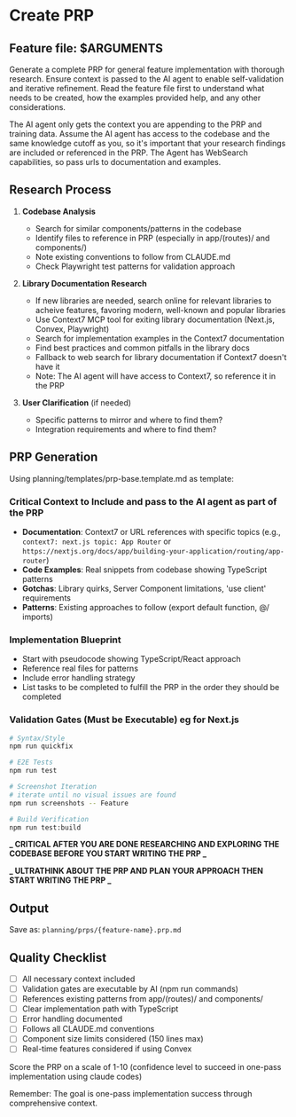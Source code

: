 # Create PRP

## Feature file: $ARGUMENTS

Generate a complete PRP for general feature implementation with thorough research. Ensure context is passed to the AI agent to enable self-validation and iterative refinement. Read the feature file first to understand what needs to be created, how the examples provided help, and any other considerations.

The AI agent only gets the context you are appending to the PRP and training data. Assume the AI agent has access to the codebase and the same knowledge cutoff as you, so it's important that your research findings are included or referenced in the PRP. The Agent has WebSearch capabilities, so pass urls to documentation and examples.

## Research Process

1. **Codebase Analysis**
   - Search for similar components/patterns in the codebase
   - Identify files to reference in PRP (especially in app/(routes)/ and components/)
   - Note existing conventions to follow from CLAUDE.md
   - Check Playwright test patterns for validation approach

2. **Library Documentation Research**
   - If new libraries are needed, search online for relevant libraries to acheive features, favoring modern, well-known and popular libraries
   - Use Context7 MCP tool for exiting library documentation (Next.js, Convex, Playwright)
   - Search for implementation examples in the Context7 documentation
   - Find best practices and common pitfalls in the library docs
   - Fallback to web search for library documentation if Context7 doesn't have it
   - Note: The AI agent will have access to Context7, so reference it in the PRP

3. **User Clarification** (if needed)
   - Specific patterns to mirror and where to find them?
   - Integration requirements and where to find them?

## PRP Generation

Using planning/templates/prp-base.template.md as template:

### Critical Context to Include and pass to the AI agent as part of the PRP

- **Documentation**: Context7 or URL references with specific topics (e.g., `context7: next.js topic: App Router` or `https://nextjs.org/docs/app/building-your-application/routing/app-router`)
- **Code Examples**: Real snippets from codebase showing TypeScript patterns
- **Gotchas**: Library quirks, Server Component limitations, 'use client' requirements
- **Patterns**: Existing approaches to follow (export default function, @/ imports)

### Implementation Blueprint

- Start with pseudocode showing TypeScript/React approach
- Reference real files for patterns
- Include error handling strategy
- List tasks to be completed to fulfill the PRP in the order they should be completed

### Validation Gates (Must be Executable) eg for Next.js

```bash
# Syntax/Style
npm run quickfix

# E2E Tests
npm run test

# Screenshot Iteration
# iterate until no visual issues are found
npm run screenshots -- Feature

# Build Verification
npm run test:build
```

**_ CRITICAL AFTER YOU ARE DONE RESEARCHING AND EXPLORING THE CODEBASE BEFORE YOU START WRITING THE PRP _**

**_ ULTRATHINK ABOUT THE PRP AND PLAN YOUR APPROACH THEN START WRITING THE PRP _**

## Output

Save as: `planning/prps/{feature-name}.prp.md`

## Quality Checklist

- [ ] All necessary context included
- [ ] Validation gates are executable by AI (npm run commands)
- [ ] References existing patterns from app/(routes)/ and components/
- [ ] Clear implementation path with TypeScript
- [ ] Error handling documented
- [ ] Follows all CLAUDE.md conventions
- [ ] Component size limits considered (150 lines max)
- [ ] Real-time features considered if using Convex

Score the PRP on a scale of 1-10 (confidence level to succeed in one-pass implementation using claude codes)

Remember: The goal is one-pass implementation success through comprehensive context.

